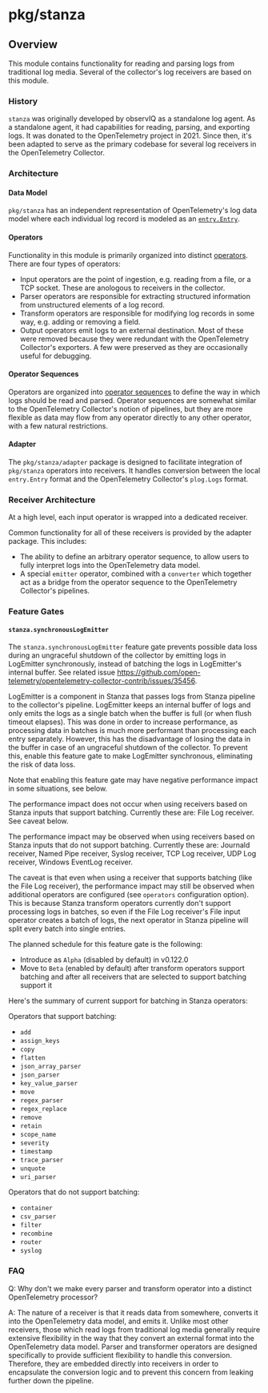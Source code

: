 # pkg/stanza

## Overview

This module contains functionality for reading and parsing logs from traditional log media.
Several of the collector's log receivers are based on this module.

### History

`stanza` was originally developed by observIQ as a standalone log agent. As a standalone agent, it had
capabilities for reading, parsing, and exporting logs. It was donated to the OpenTelemetry project in 2021.
Since then, it's been adapted to serve as the primary codebase for several log receivers in the OpenTelemetry Collector.

### Architecture

#### Data Model

`pkg/stanza` has an independent representation of OpenTelemetry's log data model where each individual log record
is modeled as an [`entry.Entry`](./docs/types/entry.md).

#### Operators

Functionality in this module is primarily organized into distinct [operators](./docs/operators/README.md). There are four types of operators:

- Input operators are the point of ingestion, e.g. reading from a file, or a TCP socket. These are anologous to receivers in the collector.
- Parser operators are responsible for extracting structured information from unstructured elements of a log record.
- Transform operators are responsible for modifying log records in some way, e.g. adding or removing a field.
- Output operators emit logs to an external destination. Most of these were removed because they were redundant with
  the OpenTelemetry Collector's exporters. A few were preserved as they are occasionally useful for debugging.

#### Operator Sequences

Operators are organized into [operator sequences](./docs/types/operators.md) to define the way in which logs should be read and parsed.
Operator sequences are somewhat similar to the OpenTelemetry Collector's notion of pipelines, but they are more flexible as data
may flow from any operator directly to any other operator, with a few natural restrictions.

#### Adapter

The `pkg/stanza/adapter` package is designed to facilitate integration of `pkg/stanza` operators into receivers.
It handles conversion between the local `entry.Entry` format and the OpenTelemetry Collector's `plog.Logs` format.

### Receiver Architecture

At a high level, each input operator is wrapped into a dedicated receiver.

Common functionality for all of these receivers is provided by the adapter package. This includes:

- The ability to define an arbitrary operator sequence, to allow users to fully interpret logs into the OpenTelemetry data model.
- A special `emitter` operator, combined with a `converter` which together act as a bridge from the operator sequence to the
  OpenTelemetry Collector's pipelines.

### Feature Gates

#### `stanza.synchronousLogEmitter`

The `stanza.synchronousLogEmitter` feature gate prevents possible data loss during an ungraceful shutdown of the collector by emitting logs in LogEmitter synchronously,
instead of batching the logs in LogEmitter's internal buffer. See related issue <https://github.com/open-telemetry/opentelemetry-collector-contrib/issues/35456>.

LogEmitter is a component in Stanza that passes logs from Stanza pipeline to the collector's pipeline.
LogEmitter keeps an internal buffer of logs and only emits the logs as a single batch when the buffer is full (or when flush timeout elapses).
This was done in order to increase performance, as processing data in batches is much more performant than processing each entry separately.
However, this has the disadvantage of losing the data in the buffer in case of an ungraceful shutdown of the collector.
To prevent this, enable this feature gate to make LogEmitter synchronous, eliminating the risk of data loss.

Note that enabling this feature gate may have negative performance impact in some situations, see below.

The performance impact does not occur when using receivers based on Stanza inputs that support batching. Currently these are: File Log receiver. See caveat below.

The performance impact may be observed when using receivers based on Stanza inputs that do not support batching. Currently these are: Journald receiver, Named Pipe receiver, Syslog receiver, TCP Log receiver, UDP Log receiver, Windows EventLog receiver.

The caveat is that even when using a receiver that supports batching (like the File Log receiver), the performance impact may still be observed when additional operators are configured (see `operators` configuration option).
This is because Stanza transform operators currently don't support processing logs in batches, so even if the File Log receiver's File input operator creates a batch of logs,
the next operator in Stanza pipeline will split every batch into single entries.

The planned schedule for this feature gate is the following:

- Introduce as `Alpha` (disabled by default) in v0.122.0
- Move to `Beta` (enabled by default) after transform operators support batching and after all receivers that are selected to support batching support it

Here's the summary of current support for batching in Stanza operators:

Operators that support batching:

- `add`
- `assign_keys`
- `copy`
- `flatten`
- `json_array_parser`
- `json_parser`
- `key_value_parser`
- `move`
- `regex_parser`
- `regex_replace`
- `remove`
- `retain`
- `scope_name`
- `severity`
- `timestamp`
- `trace_parser`
- `unquote`
- `uri_parser`

Operators that do not support batching:

- `container`
- `csv_parser`
- `filter`
- `recombine`
- `router`
- `syslog`

### FAQ

Q: Why don't we make every parser and transform operator into a distinct OpenTelemetry processor?

A: The nature of a receiver is that it reads data from somewhere, converts it into the OpenTelemetry data model, and emits it.
   Unlike most other receivers, those which read logs from traditional log media generally require extensive flexibility in the way that they convert an external format into the OpenTelemetry data model. Parser and transformer operators are designed specifically to provide sufficient flexibility to handle this conversion. Therefore, they are embedded directly into receivers
   in order to encapsulate the conversion logic and to prevent this concern from leaking further down the pipeline.
